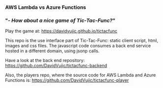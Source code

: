 ### AWS Lambda vs Azure Functions
### "- _How about a nice game of Tic-Tac-Func?_"

Play the game at: https://davidvujic.github.io/tictacfunc

This repo is the use interface part of Tic-Tac-Func: static client script, html, images and css files. The javascript code consumes a back end service hosted in a different domain, using jsonp calls.

Have a look at the back end repository: https://github.com/DavidVujic/tictacfunc-backend

Also, the players repo, where the source code for AWS Lambda and Azure Functions is: https://github.com/DavidVujic/tictacfunc-player
